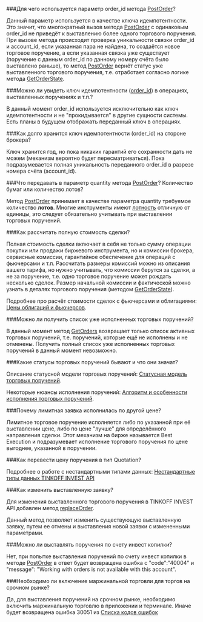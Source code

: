 ###Для чего используется параметр order_id метода [PostOrder](/investAPI/orders#postorder)?

Данный параметр используется в качестве ключа идемпотентности. Это значит, что многократный вызов метода
[PostOrder](/investAPI/orders#postorder) с одинаковым order_id не приведёт к выставлению более одного
торгового поручения. 
При вызове метода происходит проверка уникальности связки order_id и account_id, если указанная пара не найдена,
то создаётся новое торговое поручение, а если указанная связка уже существует (поручение с данным order_id по
данному номеру счёта было выставлено раньше), то метод [PostOrder](/investAPI/orders#postorder) вернёт статус
уже выставленного торгового поручения, т.е. отработает согласно логике метода [GetOrderState](/investAPI/orders#getorderstate).

###Можно ли увидеть ключ идемпотентности ([order_id](/investAPI/orders#postorderrequest)) в операциях, выставленных поручениях и т.п.?

В данный момент order_id используется исключительно как ключ идемпотентности и не "прокидывается" в другие сущности системы.
Есть планы в будущем отображать переданный ключ в операциях.

###Как долго хранится ключ идемпотентности (order_id) на стороне брокера?

Ключ хранится год, но пока никаких гарантий его сохранности дать не можем (механизм вероятно будет 
пересматриваться). Пока подразумевается полная уникальность переданного order_id в разрезе номера счёта (account_id).

###Что передавать в параметр quantity метода [PostOrder](/investAPI/orders#postorder)? Количество бумаг или количество лотов?

Метод [PostOrder](/investAPI/orders#postorder) принимает в качестве параметра quantity требуемое количество **лотов**.
Многие инструменты имеют [лотность](/investAPI/glossary#lot) отличную от единицы, это следует обязательно учитывать
при выставлении торговых поручений. 

###Как рассчитать полную стоимость сделки? 

Полная стоимость сделки включает в себя не только сумму операции покупки или продажи биржевого инструмента,
но и комиссии брокера, сервисные комиссии, гарантийное обеспечение для операций с фьючерсами и т.п. 
Рассчитать размеры комиссий можно из описания вашего тарифа, но нужно учитывать, что комиссии берутся за
сделки, а не за поручение, т.е. одно торговое поручение может рождать несколько сделок. Размер начальной
комиссии и фактической можно узнать в деталях торгового поручения (методом [GetOrderState](/investAPI/orders#getorderstate)).

Подробнее про расчёт стоимости сделок с фьючерсами и облигациями: 
[Цены облигаций и фьючерсов](/investAPI/faq#_5).

###Можно ли получить список уже исполненных торговых поручений? 

В данный момент метод [GetOrders](/investAPI/orders#getorders) возвращает только список активных торговых
поручений, т.е. поручений, которые ещё не исполнены и не отменены. Получить полный список уже исполненных
торговых поручений в данный момент невозможно. 

###Какие статусы торговых поручений бывают и что они значат? 

Описание статусной модели торговых поручений: [Статусная модель торговых поручений](/investAPI/head-orders#_2).

Некоторые нюансы исполнения поручений: [Алгоритм и особенности исполнения торговых поручений](/investAPI/orders_details/).

###Почему лимитная заявка исполнилась по другой цене? 

Лимитное торговое поручение исполняется либо по указанной при её выставлении цене, либо по цене "лучше"
для определённого направления сделки. Этот механизм на бирже называется Best Execution и подразумевает
исполнение торгового поручения по цене выгоднее, указанной в поручении. 

###Как перевести цену поручения в тип Quotation? 

Подробнее о работе с нестандартными типами данных: [Нестандартные типы данных TINKOFF INVEST API](/investAPI/faq_custom_types/)


###Как изменить выставленную заявку?

Для изменения выставленного торгового поручения в TINKOFF INVEST API добавлен метод [replaceOrder](/investAPI/orders#replaceorder).

Данный метод позволяет изменить существующую выставленную заявку, путем ее отмены и выставления новой заявки с измененными параметрами.

###Можно ли выставлять поручения по счету инвест копилки?    

Нет, при попытке выставления поручений по счету инвест копилки в методе [PostOrder](/investAPI/orders#postorder) в ответ
будет возвращена ошибка с "code":"40004" и "message": "Working with orders is not available with this account". 

###Необходимо ли включение маржинальной торговли для торгов на срочном рынке?

Да, для выставления поручений на срочном рынке, необходимо включить маржинальную торговлю в приложении и терминале.
Иначе будет возвращена ошибка 30051 из [Списка кодов ошибок](https://tinkoff.github.io/investAPI/errors/)
